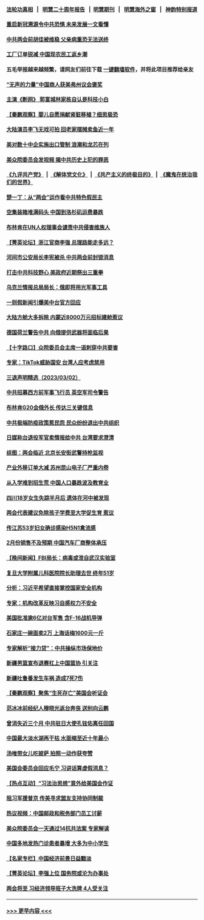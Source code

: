 #### [法轮功真相](https://github.com/gfw-breaker/truth/blob/master/README.md?t=0) &nbsp;&nbsp;|&nbsp;&nbsp; [明慧二十周年报告](https://github.com/gfw-breaker/mh-reports/blob/master/README.md?t=0) &nbsp;&nbsp;|&nbsp;&nbsp;[明慧期刊](https://github.com/gfw-breaker/mh-qikan) &nbsp;&nbsp;|&nbsp;&nbsp; [明慧海外之窗](https://github.com/gfw-breaker/mh-news/blob/master/README.md?t=0) &nbsp;&nbsp;|&nbsp;&nbsp; [神韵特别报道](https://github.com/gfw-breaker/mh-news/blob/master/shenyun.md?t=0)
#### [重启新冠溯源令中共恐惧 未来发展一文看懂](../pages/nsc413/n13941816.md?t=03031543) 
#### [中共两会前胡佳被维稳 父亲病重恐无法送终](../pages/nsc413/n13941966.md?t=03031543) 
#### [工厂订单锐减 中国现农民工返乡潮](../pages/nsc413/n13941947.md?t=03031543) 
#### 五毛举报越来越频繁，请网友们前往下载 [一键翻墙软件](https://github.com/gfw-breaker/ssr-accounts)，并将此项目推荐给亲友
#### [“无声的力量”中国商人获美弗州议会褒奖](../pages/nsc413/n13941208.md?t=03031543) 
#### [主演《断网》 郭富城林家栋自认是科技小白](../pages/nsc413/n13941933.md?t=03031543) 
#### [【秦鹏观察】婴儿自愿捐献肾脏移植？细思极恐](../pages/nsc413/n13941864.md?t=03031543) 
#### [大陆演员李飞无戏可拍 回老家摆摊卖鱼近一年](../pages/nsc413/n13941820.md?t=03031543) 
#### [美对数十中企实施出口管制 浪潮和龙芯在列](../pages/nsc413/n13941870.md?t=03031543) 
#### [美众院委员会发视频 揭中共历史上犯的罪恶](../pages/nsc413/n13941865.md?t=03031543) 
#### [《九评共产党》](https://github.com/begood0513/9ping.md/blob/master/README.md) &nbsp;|&nbsp; [《解体党文化》](../../../../jtdwh.md/blob/master/README.md)  &nbsp;|&nbsp; [《共产主义的终极目的》](../../../../gczydzjmd.md/blob/master/README.md) &nbsp;|&nbsp; [《魔鬼在统治我们的世界》](../../../../mgztzwmdsj.md/blob/master/README.md) 
#### [楚一丁：从“两会”运作看中共特色假民主](../pages/nsc413/n13941852.md?t=03031543) 
#### [空集装箱堆满码头 中国到洛杉矶运费暴跌](../pages/nsc413/n13941766.md?t=03031543) 
#### [布林肯在UN人权理事会谴责中共侵害维族人](../pages/nsc413/n13941841.md?t=03031543) 
#### [【菁英论坛】浙江官商李强 总理路能走多远？](../pages/nsc413/n13941788.md?t=03031543) 
#### [河间市公安局长李宪被杀 中共两会前封锁消息](../pages/nsc413/n13941826.md?t=03031543) 
#### [打击中共科技野心 美政府近期祭出三重拳](../pages/nsc413/n13941825.md?t=03031543) 
#### [乌克兰情报总局局长：俄即将用光军事工具](../pages/nsc413/n13941772.md?t=03031543) 
#### [一则假新闻引爆美中台官方回应](../pages/nsc413/n13941364.md?t=03031543) 
#### [大陆方舱大多拆除 内蒙近8000万元招标建舱惹议](../pages/nsc413/n13941701.md?t=03031543) 
#### [德国荷兰警告中共 向俄提供武器将面临后果](../pages/nsc413/n13941712.md?t=03031543) 
#### [【十字路口】众院委员会主席一语刺穿中共要害](../pages/nsc413/n13941632.md?t=03031543) 
#### [专家：TikTok威胁国安 台湾人应考虑禁用](../pages/nsc413/n13911928.md?t=03031543) 
#### [三退声明精选（2023/03/02）](../pages/nsc413/n13941735.md?t=03031543) 
#### [中共招募西方前军事飞行员 英空军司令警告](../pages/nsc413/n13941594.md?t=03031543) 
#### [布林肯G20会俄外长 传达三关键信息](../pages/nsc413/n13941678.md?t=03031543) 
#### [中共极端防疫政策惹民怨 民众纷纷退出中共组织](../pages/nsc413/n13940826.md?t=03031543) 
#### [日媒称台退役军官卖情报给中共 台湾要求澄清](../pages/nsc413/n13941384.md?t=03031543) 
#### [组图：两会临近 北京长安街武警持枪监视](../pages/nsc413/n13941483.md?t=03031543) 
#### [产业外移订单大减 苏州昆山电子厂严重内卷](../pages/nsc413/n13941502.md?t=03031543) 
#### [从入学难到招生荒 中国人口暴跌波及教育业](../pages/nsc413/n13941408.md?t=03031543) 
#### [四川18岁女生失踪半月后 遗体在河中被发现](../pages/nsc413/n13941453.md?t=03031543) 
#### [两会代表建议免除孩子学费至大学促生育 惹议](../pages/nsc413/n13941424.md?t=03031543) 
#### [传江苏53岁妇女确诊感染H5N1禽流感](../pages/nsc413/n13941380.md?t=03031543) 
#### [2月份销售不及预期 中国汽车厂商整体承压](../pages/nsc413/n13941337.md?t=03031543) 
#### [【晚间新闻】FBI局长：病毒或泄自武汉实验室](../pages/nsc413/n13941348.md?t=03031543) 
#### [复旦大学附属儿科医院院长助理去世 终年51岁](../pages/nsc413/n13941308.md?t=03031543) 
#### [分析：习近平希望直接掌控国家安全机构](../pages/nsc413/n13941248.md?t=03031543) 
#### [专家：机构改革反映习自感权力不安全](../pages/nsc413/n13940589.md?t=03031543) 
#### [美国批准逾6亿对台军售 含F-16战机导弹](../pages/nsc413/n13941203.md?t=03031543) 
#### [石家庄一碗面卖2万 上海话梅1600元一斤](../pages/nsc413/n13941116.md?t=03031543) 
#### [专家解析“接力贷”：中共操纵市场保地价](../pages/nsc413/n13941294.md?t=03031543) 
#### [新疆男篮宣布退赛杠上中国篮协 引关注](../pages/nsc413/n13941096.md?t=03031543) 
#### [新疆吐鲁番发生车祸 造成7死7伤](../pages/nsc413/n13941106.md?t=03031543) 
#### [【秦鹏观察】聚焦“生死存亡”美国会听证会](../pages/nsc413/n13941040.md?t=03031543) 
#### [范冰冰前经纪人穆晓光返台奔丧 送别向云鹏](../pages/nsc413/n13941039.md?t=03031543) 
#### [曾消失近三个月 中共驻日大使孔铉佑离任回国](../pages/nsc413/n13941226.md?t=03031543) 
#### [中国最大淡水湖再干枯 水面缩至近十年最小](../pages/nsc413/n13941093.md?t=03031543) 
#### [汤唯带女儿吃披萨 拍照一动作获夸赞](../pages/nsc413/n13940944.md?t=03031543) 
#### [美国会委员会回应毛宁 习讲话算虚假消息？](../pages/nsc413/n13941031.md?t=03031543) 
#### [【热点互动】“习法治思想”意外给美国会作证](../pages/nsc413/n13940999.md?t=03031543) 
#### [阻习军援普京 传美寻求盟友支持协同制裁](../pages/nsc413/n13940971.md?t=03031543) 
#### [热议视频：中国邮政和税务部门员工讨薪](../pages/nsc413/n13940997.md?t=03031543) 
#### [美众院委员会一天通过14抗共法案 专家解读](../pages/nsc413/n13940906.md?t=03031543) 
#### [中国多地发热门诊患者暴增 大多为中小学生](../pages/nsc413/n13940973.md?t=03031543) 
#### [【名家专栏】中国经济前景日益黯淡](../pages/nsc413/n13940788.md?t=03031543) 
#### [【菁英论坛】李强上位 国务院或沦为办事处](../pages/nsc413/n13940844.md?t=03031543) 
#### [两会将至 习经济领导班子大洗牌 4人受关注](../pages/nsc413/n13940925.md?t=03031543) 

----
#### [ >>> 更早内容 <<< ](../indexes/nsc413-earlier.md)
